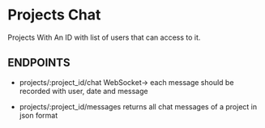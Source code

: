 # Projects Chat

Projects With An ID with list of users that can access to it.

## ENDPOINTS 
 - projects/:project_id/chat
    WebSocket->
        each message should be recorded with user, date and message
        
 - projects/:project_id/messages
        returns all chat messages of a project in json format
        
